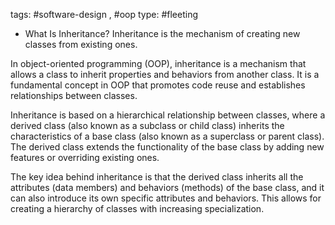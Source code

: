 tags: #software-design , #oop 
type: #fleeting 
- What Is Inheritance?
	Inheritance is the mechanism of creating new classes from existing ones.
	
In object-oriented programming (OOP), inheritance is a mechanism that allows a class to inherit properties and behaviors from another class. It is a fundamental concept in OOP that promotes code reuse and establishes relationships between classes.

Inheritance is based on a hierarchical relationship between classes, where a derived class (also known as a subclass or child class) inherits the characteristics of a base class (also known as a superclass or parent class). The derived class extends the functionality of the base class by adding new features or overriding existing ones.

The key idea behind inheritance is that the derived class inherits all the attributes (data members) and behaviors (methods) of the base class, and it can also introduce its own specific attributes and behaviors. This allows for creating a hierarchy of classes with increasing specialization.
